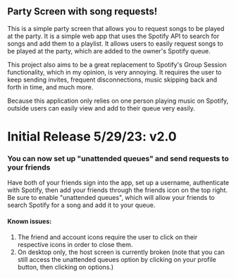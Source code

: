 ## Party Screen with song requests!

This is a simple party screen that allows you to request songs to be played at the party. It is a simple web app that uses the Spotify API to search for songs and add them to a playlist. It allows users to easily request songs to be played at the party, which are added to the owner's Spotify queue. 

This project also aims to be a great replacement to Spotify's Group Session functionality, which in my opinion, is very annoying. It requires the user to keep sending invites, frequent disconnections, music skipping back and forth in time, and much more.

Because this application only relies on one person playing music on Spotify, outside users can easily view and add to their queue very easily.


# Initial Release 5/29/23: v2.0
### You can now set up "unattended queues" and send requests to your friends
Have both of your friends sign into the app, set up a username, authenticate with Spotify, then add your friends through the friends icon on the top right. Be sure to enable "unattended queues", which will allow your friends to search Spotify for a song and add it to your queue.

#### Known issues: 
1. The friend and account icons require the user to click on their respective icons in order to close them.
2. On desktop only, the host screen is currently broken (note that you can still access the unattended queues option by clicking on your profile button, then clicking on options.)
